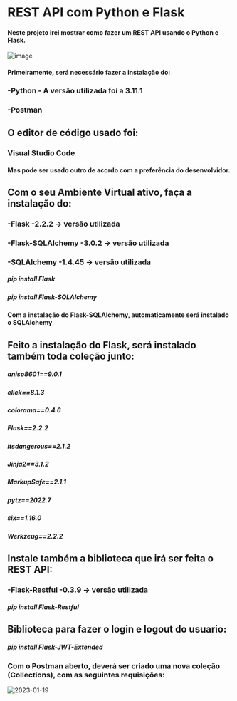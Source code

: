 # REST API com Python e Flask

#### Neste projeto irei mostrar como fazer um REST API usando o Python e Flask.
![image](https://user-images.githubusercontent.com/106549261/209197069-07ce21f2-c80d-4aa4-ace4-4abf05853337.png)

####  Primeiramente, será necessário fazer a instalação do:

### -Python - A versão utilizada foi a 3.11.1
### -Postman

## O editor de código usado foi:

### Visual Studio Code

#### Mas pode ser usado outro de acordo com a preferência do desenvolvidor.

## Com o seu Ambiente Virtual ativo, faça a instalação do:

### -Flask -2.2.2 -> versão utilizada
### -Flask-SQLAlchemy -3.0.2 -> versão utilizada
### -SQLAlchemy -1.4.45 -> versão utilizada

##### pip install Flask
##### pip install Flask-SQLAlchemy

#### Com a instalação do Flask-SQLAlchemy, automaticamente será instalado o SQLAlchemy 

## Feito a instalação do Flask, será instalado também toda coleção junto:

##### aniso8601==9.0.1
##### click==8.1.3
##### colorama==0.4.6
##### Flask==2.2.2
##### itsdangerous==2.1.2
##### Jinja2==3.1.2
##### MarkupSafe==2.1.1
##### pytz==2022.7
##### six==1.16.0
##### Werkzeug==2.2.2

## Instale também a biblioteca que irá ser feita o REST API:

### -Flask-Restful -0.3.9 -> versão utilizada

##### pip install Flask-Restful

## Biblioteca para fazer o login e logout do usuario:

##### pip install Flask-JWT-Extended

### Com o Postman aberto, deverá ser criado uma nova coleção (Collections), com as seguintes requisições:

![2023-01-19](https://user-images.githubusercontent.com/106549261/213521222-63e92e2d-e608-41b8-ae54-a73fd002d2bf.png)
